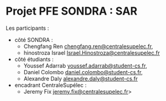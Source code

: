 # Projet PFE SONDRA : SAR

Les participants :

- côté SONDRA : 
    - Chengfang Ren <chengfang.ren@centralesupelec.fr>, 
    - hinostroza Israel <Israel.Hinostroza@centralesupelec.fr>
- côté étudiants : 
    - Youssef Adarrab <youssef.adarrab@student-cs.fr>, 
    - Daniel Colombo <daniel.colombo@student-cs.fr>, 
    - Alexandre Daly <alexandre.daly@student-cs.fr>
- encadrant CentraleSupélec : 
    - Jeremy Fix jeremy.fix@centralesupelec.fr>
